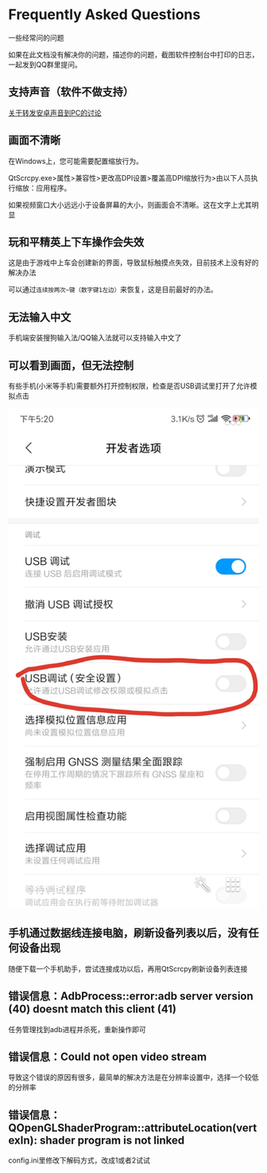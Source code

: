 # Frequently Asked Questions
一些经常问的问题

如果在此文档没有解决你的问题，描述你的问题，截图软件控制台中打印的日志，一起发到QQ群里提问。

## 支持声音（软件不做支持）
[关于转发安卓声音到PC的讨论](https://github.com/Genymobile/scrcpy/issues/14#issuecomment-543204526)

## 画面不清晰
在Windows上，您可能需要配置缩放行为。

QtScrcpy.exe>属性>兼容性>更改高DPI设置>覆盖高DPI缩放行为>由以下人员执行缩放：应用程序。

如果视频窗口大小远远小于设备屏幕的大小，则画面会不清晰。这在文字上尤其明显

## 玩和平精英上下车操作会失效
这是由于游戏中上车会创建新的界面，导致鼠标触摸点失效，目前技术上没有好的解决办法

可以通过`连续按两次~键（数字键1左边）`来恢复，这是目前最好的办法。

## 无法输入中文
手机端安装搜狗输入法/QQ输入法就可以支持输入中文了

## 可以看到画面，但无法控制
有些手机(小米等手机)需要额外打开控制权限，检查是否USB调试里打开了允许模拟点击

![image](image/USB调试(安全设置).jpg)

## 手机通过数据线连接电脑，刷新设备列表以后，没有任何设备出现
随便下载一个手机助手，尝试连接成功以后，再用QtScrcpy刷新设备列表连接

## 错误信息：AdbProcess::error:adb server version (40) doesnt match this client (41)
任务管理找到adb进程并杀死，重新操作即可

## 错误信息：Could not open video stream
导致这个错误的原因有很多，最简单的解决方法是在分辨率设置中，选择一个较低的分辨率

## 错误信息：QOpenGLShaderProgram::attributeLocation(vertexIn): shader program is not linked
config.ini里修改下解码方式，改成1或者2试试

